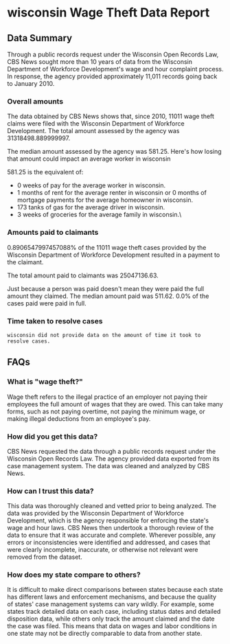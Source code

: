 # wisconsin Wage Theft Data Report

## Data Summary

Through a public records request under the Wisconsin Open Records Law, CBS News sought more than 10 years of data from the Wisconsin Department of Workforce Development's wage and hour complaint process. In response, the agency provided approximately 11,011 records going back to January 2010.



### Overall amounts

The data obtained by CBS News shows that, since 2010, 11011 wage theft claims were filed with the Wisconsin Department of Workforce Development. The total amount assessed by the agency was 31318498.889999997.

The median amount assessed by the agency was 581.25. Here's how losing that amount could impact an average worker in wisconsin

581.25 is the equivalent of: 
* 0 weeks of pay for the average worker in wisconsin.
* 1 months of rent for the average renter in wisconsin or 0 months of mortgage payments for the average homeowner in wisconsin.
* 173 tanks of gas for the average driver in wisconsin.
* 3 weeks of groceries for the average family in wisconsin.\

### Amounts paid to claimants

0.8906547997457088% of the 11011 wage theft cases provided by the Wisconsin Department of Workforce Development resulted in a payment to the claimant. 

The total amount paid to claimants was 25047136.63.

Just because a person was paid doesn't mean they were paid the full amount they claimed. The median amount paid was 511.62. 0.0% of the cases paid were paid in full.


### Time taken to resolve cases

    wisconsin did not provide data on the amount of time it took to resolve cases.


## FAQs

### What is "wage theft?"

Wage theft refers to the illegal practice of an employer not paying their employees the full amount of wages that they are owed. This can take many forms, such as not paying overtime, not paying the minimum wage, or making illegal deductions from an employee's pay.

###  How did you get this data?

CBS News requested the data through a public records request under the Wisconsin Open Records Law. The agency provided data exported from its case management system. The data was cleaned and analyzed by CBS News.

### How can I trust this data? 

This data was thoroughly cleaned and vetted prior to being analyzed. The data was provided by the Wisconsin Department of Workforce Development, which is the agency responsible for enforcing the state's wage and hour laws. CBS News then undertook a thorough review of the data to ensure that it was accurate and complete. Wherever possible, any errors or inconsistencies were identified and addressed, and cases that were clearly incomplete, inaccurate, or otherwise not relevant were removed from the dataset.

### How does my state compare to others? 

It is difficult to make direct comparisons between states because each state has different laws and enforcement mechanisms, and because the quality of states' case management systems can vary wildly. For example, some states track detailed data on each case, including status dates and detailed disposition data, while others only track the amount claimed and the date the case was filed. This means that data on wages and labor conditions in one state may not be directly comparable to data from another state.